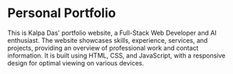 
# Personal Portfolio

This is Kalpa Das' portfolio website, a Full-Stack Web Developer and AI enthusiast. The website showcases skills, experience, services, and projects, providing an overview of professional work and contact information. It is built using HTML, CSS, and JavaScript, with a responsive design for optimal viewing on various devices.









